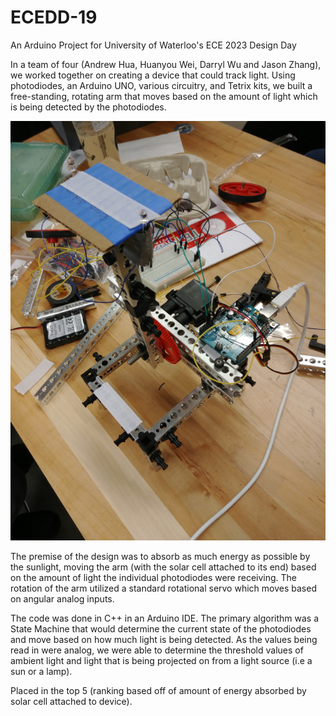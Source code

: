 # ECEDD-19
An Arduino Project for University of Waterloo's ECE 2023 Design Day

In a team of four (Andrew Hua, Huanyou Wei, Darryl Wu and Jason Zhang), we worked together on creating a device that could
track light. Using photodiodes, an Arduino UNO, various circuitry, and Tetrix kits, we built a free-standing, rotating arm that
moves based on the amount of light which is being detected by the photodiodes.

![Device](https://github.com/andrewhua92/ECEDD-19/blob/master/ECE_DD_Device_'19.jpg)

The premise of the design was to absorb as much energy as possible by the sunlight, moving the arm (with the solar cell attached
to its end) based on the amount of light the individual photodiodes were receiving. The rotation of the arm utilized a standard
rotational servo which moves based on angular analog inputs.

The code was done in C++ in an Arduino IDE. The primary algorithm was a State Machine that would determine the current state of
the photodiodes and move based on how much light is being detected. As the values being read in were analog, we were able to
determine the threshold values of ambient light and light that is being projected on from a light source (i.e a sun or a lamp).

Placed in the top 5 (ranking based off of amount of energy absorbed by solar cell attached to device).
